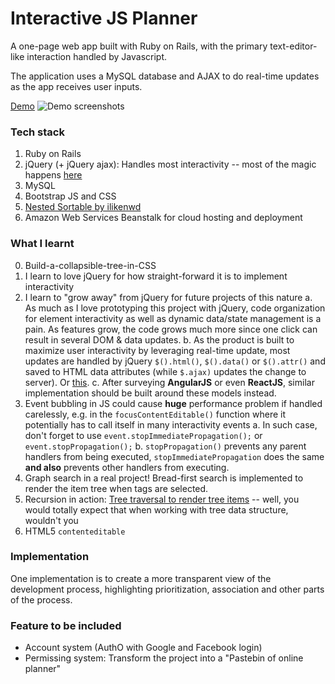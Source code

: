 # Interactive JS Planner

A one-page web app built with Ruby on Rails, with the primary text-editor-like interaction handled by Javascript.

The application uses a MySQL database and AJAX to do real-time updates as the app receives user inputs.

[Demo](http://codeclarity-rails-env.wwbjnn5pyv.us-east-1.elasticbeanstalk.com/)
![Demo screenshots](https://monosnap.com/file/dFyeHauOZ29MGPycVFqudCU6w0G61H.png)

### Tech stack
1. Ruby on Rails
2. jQuery (+ jQuery ajax): Handles most interactivity -- most of the magic happens [here](https://github.com/hungtraan/Interactive-JS-Planner/blob/feature/refresh-tag-on-tab-change/app/assets/javascripts/application.js)
3. MySQL
3. Bootstrap JS and CSS
4. [Nested Sortable by ilikenwd](https://github.com/ilikenwf/nestedSortable)
5. Amazon Web Services Beanstalk for cloud hosting and deployment

### What I learnt
0. Build-a-collapsible-tree-in-CSS
1. I learn to love jQuery for how straight-forward it is to implement interactivity
2. I learn to "grow away" from jQuery for future projects of this nature
a. As much as I love prototyping this project with jQuery, code organization for element interactivity as well as dynamic data/state management is a pain. As features grow, the code grows much more since one click can result in several DOM & data updates.
b. As the product is built to maximize user interactivity by leveraging real-time update, most updates are handled by jQuery `$().html()`, `$().data()` or `$().attr()` and saved to HTML data attributes (while `$.ajax)` updates the change to server). Or [this](http://take.ms/Gyxja).
c. After surveying **AngularJS** or even **ReactJS**, similar implementation should be built around these models instead.
3. Event bubbling in JS could cause **huge** performance problem if handled carelessly, e.g. in the `focusContentEditable()` function where it potentially has to call itself in many interactivity events
a. In such case, don't forget to use `event.stopImmediatePropagation();` or `event.stopPropagation();`
b. `stopPropagation()` prevents any parent handlers from being executed, `stopImmediatePropagation` does the same **and also** prevents other handlers from executing.
4. Graph search in a real project! Bread-first search is implemented to render the item tree when tags are selected.
5. Recursion in action: [Tree traversal to render tree items](https://github.com/hungtraan/Interactive-JS-Planner/blob/feature/refresh-tag-on-tab-change/app/views/onepage/_item.erb#L13) -- well, you would totally expect that when working with tree data structure, wouldn't you
6. HTML5 `contenteditable`



### Implementation

One implementation is to create a more transparent view of the development process, highlighting prioritization, association and other parts of the process. 

### Feature to be included
- Account system (AuthO with Google and Facebook login)
- Permissing system: Transform the project into a "Pastebin of online planner"

